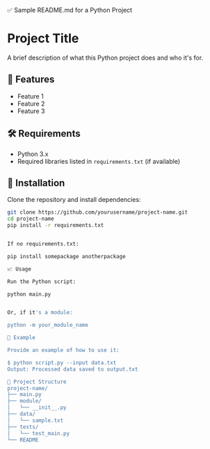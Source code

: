 ✅ Sample README.md for a Python Project
# Project Title

A brief description of what this Python project does and who it's for.

## 🚀 Features

- Feature 1
- Feature 2
- Feature 3

## 🛠️ Requirements

- Python 3.x
- Required libraries listed in `requirements.txt` (if available)

## 🧰 Installation

Clone the repository and install dependencies:

```bash
git clone https://github.com/yourusername/project-name.git
cd project-name
pip install -r requirements.txt


If no requirements.txt:

pip install somepackage anotherpackage

📈 Usage

Run the Python script:

python main.py


Or, if it's a module:

python -m your_module_name

🧪 Example

Provide an example of how to use it:

$ python script.py --input data.txt
Output: Processed data saved to output.txt

📂 Project Structure
project-name/
├── main.py
├── module/
│   └── __init__.py
├── data/
│   └── sample.txt
├── tests/
│   └── test_main.py
└── README
